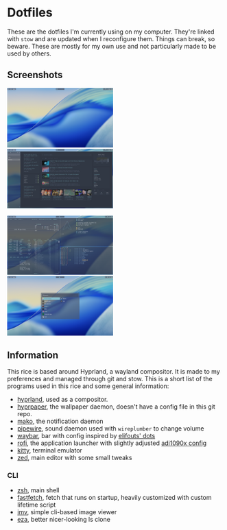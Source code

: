 # Dotfiles

These are the dotfiles I'm currently using on my computer. They're linked with `stow` and are updated when I reconfigure them. Things can break, so beware. These are mostly for my own use and not particularly made to be used by others.

## Screenshots

<img src="./assets/desktop.png" width="49%" alt="An empty desktop with waybar on top"> &nbsp; <img src="./assets/browser.png" width="49%" alt="The zen browser with a glance homepage open">

<img src="./assets/terminals.png" width="49%" alt="A bunch of terminals with different outputs"> &nbsp; <img src="./assets/rofi.png" width="49%" alt="The rofi launcher running in drun mode">

## Information

This rice is based around Hyprland, a wayland compositor. It is made to my preferences and managed through git and stow. This is a short list of the programs used in this rice and some general information:

- [hyprland](https://hypr.land), used as a compositor.
- [hyprpaper](https://wiki.hypr.land/Hypr-Ecosystem/hyprpaper/), the wallpaper daemon, doesn't have a config file in this git repo.
- [mako](https://github.com/emersion/mako), the notification daemon
- [pipewire](https://pipewire.org), sound daemon used with `wireplumber` to change volume
- [waybar](https://github.com/Alexays/Waybar), bar with config inspired by [elifouts' dots](https://github.com/elifouts/Dotfiles)
- [rofi](https://davatorium.github.io/rofi/), the application launcher with slightly adjusted [adi1090x config](https://github.com/adi1090x/rofi)
- [kitty](https://sw.kovidgoyal.net/kitty), terminal emulator
- [zed](https://zed.dev), main editor with some small tweaks

### CLI

- [zsh](https://zsh.org), main shell
- [fastfetch](https://github.com/fastfetch-cli/fastfetch), fetch that runs on startup, heavily customized with custom lifetime script
- [imv](https://sr.ht/~exec64/imv), simple cli-based image viewer
- [eza](https://https://eza.rocks), better nicer-looking ls clone
